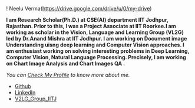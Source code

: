 ! Neelu Verma(https://drive.google.com/drive/u/0/my-drive)




**I am Research Scholar(Ph.D.) at CSE(AI) department IIT Jodhpur, Rajasthan. Prior to this, I was a Project Associate at IIT Roorkee.I am working as scholar in the Vision, Language and Learning Group (VL2G) led by Dr.Anand Mishra at IIT Jodhpur. I am working on Document image Understanding uisng deep learning and Computer Vision approaches. I am enthusiast working on solving interesting problems in Deep Learning, Computer Vision, Natural Language Processing. Precisely, I am working on Chart Image Analysis and Chart Images QA .**

_You can [Check My Profile](https://github.com/neeluvermaiitj/) to know more about me._

- [Github](https://github.com/neeluvermaiitj/) 
- [LinkedIn](https://www.linkedin.com/in/neelu-verma-4146a8127/)
- [V2LG_Group_IITJ](https://vl2g.github.io/people/)


